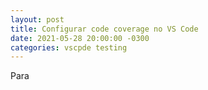 ```yaml
---
layout: post
title: Configurar code coverage no VS Code
date: 2021-05-28 20:00:00 -0300
categories: vscpde testing 
---
```


Para
